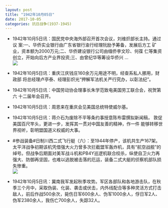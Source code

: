 ```yaml
---
layout: post
title: "1942年10月05日"
date: 2017-10-05
categories: 抗日战争(1937-1945)
---
```


<meta name="referrer" content="no-referrer" />

- 1942年10月5日讯：国民党中央海外部召开首次会议，刘维炽部长主持。通过议 案:一、华侨实业银行由广东省银行渝行经理阮励予筹备，发展后方工 矿业，资本额为2000万元;二、华侨建设银行公司由缅侨李文珍、何葆 仁等集资创立，开始向后方产业界投资;三、由曾纪华等筹设华侨兴 ... <br/><img src="https://wx2.sinaimg.cn/large/aca367d8ly1fk7pu9839nj20c809zaa5.jpg" />

- 1942年10月5日讯：重庆江庆钱庄160余万元用途不明，经查系私人挪用，财政部 将总经理卢亭泰、经理彭炽光“押解军法机关严行究办，以彰法纪”。 

- 1942年10月5日讯：中国劳动协会理事长朱学范致电美国劳工联合会，祝贺第六 十二届年会召开。 

- 1942年10月5日讯：周恩来在重庆会见美国总统特使威尔基。 

- 1942年10月5日讯：蒋介石为废除不平等条约事授意陈布雷撰拟新闻稿， 敦促美国百尺竿头，更进一步，发挥其一贯对中国友善的精神，作一件 能够转移世界视听，彰明盟国道义权威的大事。 

- #参战装备#日制川西二式飞行艇（六）：至1944年停产，该机共生产167架。太平洋战争初期该机凭借强大火力曾多次拦截盟军轰炸机，具有“航空战舰”的绰号。但战争后期面对美军战斗机和PB4Y巡逻机联合绞杀，纵使自卫火力再强大、防御再坚固，也难以逃脱被击落的厄运，装备二式大艇的侦察机部队损失惨重。 <br/><img src="https://wx1.sinaimg.cn/large/aca367d8ly1fk7523zkffj20m81cinfd.jpg" />

- 1942年10月5日讯：冀南我军发起秋季攻势。军区各部队和各地游击队，在秋季三个月中，采取伪装、化装、袭击或伏击，内外线配合等多种灵活方式打击敌人，前后作战500余次，毙伤日军600余人、伪军1000余人，俘日军2人、伪军2380余人，我伤亡700余人，失踪32人。 

